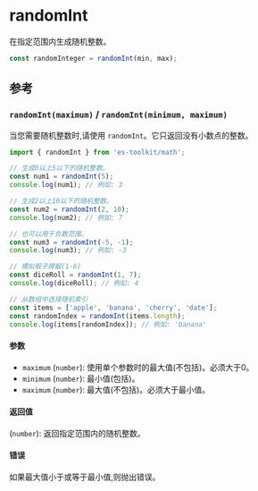 # randomInt

在指定范围内生成随机整数。

```typescript
const randomInteger = randomInt(min, max);
```

## 参考

### `randomInt(maximum)` / `randomInt(minimum, maximum)`

当您需要随机整数时,请使用 `randomInt`。它只返回没有小数点的整数。

```typescript
import { randomInt } from 'es-toolkit/math';

// 生成0以上5以下的随机整数。
const num1 = randomInt(5);
console.log(num1); // 例如: 3

// 生成2以上10以下的随机整数。
const num2 = randomInt(2, 10);
console.log(num2); // 例如: 7

// 也可以用于负数范围。
const num3 = randomInt(-5, -1);
console.log(num3); // 例如: -3

// 模拟骰子掷骰(1-6)
const diceRoll = randomInt(1, 7);
console.log(diceRoll); // 例如: 4

// 从数组中选择随机索引
const items = ['apple', 'banana', 'cherry', 'date'];
const randomIndex = randomInt(items.length);
console.log(items[randomIndex]); // 例如: 'banana'
```

#### 参数

- `maximum` (`number`): 使用单个参数时的最大值(不包括)。必须大于0。
- `minimum` (`number`): 最小值(包括)。
- `maximum` (`number`): 最大值(不包括)。必须大于最小值。

#### 返回值

(`number`): 返回指定范围内的随机整数。

#### 错误

如果最大值小于或等于最小值,则抛出错误。
